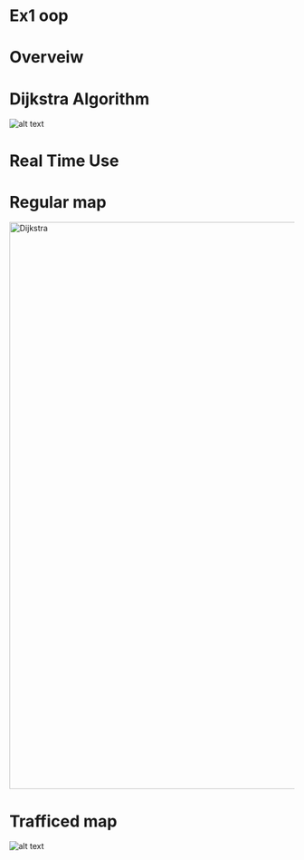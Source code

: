 # Ex1 oop
# Overveiw 
# Dijkstra Algorithm
![alt text](https://i.ibb.co/G25wb87/Dijkstra-Ex1.png)
# Real Time Use

# Regular map
<img src="https://i.ibb.co/qdfW2Dq/2020-11-19-10-43-52.png" alt="Dijkstra" width="1000"/>



# Trafficed map 
![alt text](https://i.ibb.co/s2G6Xgx/2020-11-19-10-43-52.png)

